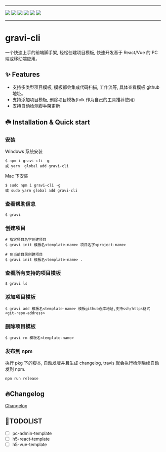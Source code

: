 <hr>
<p>
  <a><img src="https://img.shields.io/github/issues/ly4work/gravi.svg" /></a>
  <a><img src="https://img.shields.io/github/forks/ly4work/gravi.svg"  /></a>
  <a><img src="https://img.shields.io/github/stars/ly4work/gravi.svg"  /></a>
  <a><img src="https://img.shields.io/badge/license-MIT-brightgreen.svg" /></a>
  <a><img src="https://img.shields.io/badge/build-passing-green.svg" /></a>
  <a><img src="https://img.shields.io/npm/v/gravi-cli.svg" /></a>
</p>
<hr>

# gravi-cli

一个快速上手的前端脚手架, 轻松创建项目模板, 快速开发基于 React/Vue 的 PC 端或移动端应用。

## ✨ Features

- 支持多类型项目模板, 模板都会集成代码扫描, 工作流等, 具体查看模板 github 地址。
- 支持添加项目模板, 删除项目模板(folk 作为自己的工具推荐使用)
- 支持自动检测脚手架更新

## ☘️ Installation & Quick start

### 安装

Windows 系统安装

```
$ npm i gravi-cli -g
或 yarn  global add gravi-cli
```

Mac 下安装

```
$ sudo npm i gravi-cli -g
或 sudo yarn global add gravi-cli
```

### 查看帮助信息

```
$ gravi
```

### 创建项目

```
# 指定项目名字创建项目
$ gravi init 模板名<template-name> 项目名字<project-name>

# 在当前目录创建项目
$ gravi init 模板名<template-name> .
```

### 查看所有支持的项目模板

```
$ gravi ls
```

### 添加项目模板

```
$ gravi add 模板名<template-name> 模板github仓库地址,支持ssh/https格式<git-repo-address>
```

### 删除项目模板

```
$ gravi rm 模板名<template-name>
```

### 发布到 npm

执行 pkg 下的脚本, 自动发版并且生成 changelog, travis 就会执行检测后续自动发到 npm.

```
npm run release
```

## 🔥Changelog

[Changelog](https://github.com/ly4work/gravi/blob/master/CHANGELOG.md)

## 🧭TODOLIST

- [ ] pc-admin-template
- [ ] h5-react-template
- [ ] h5-vue-template
